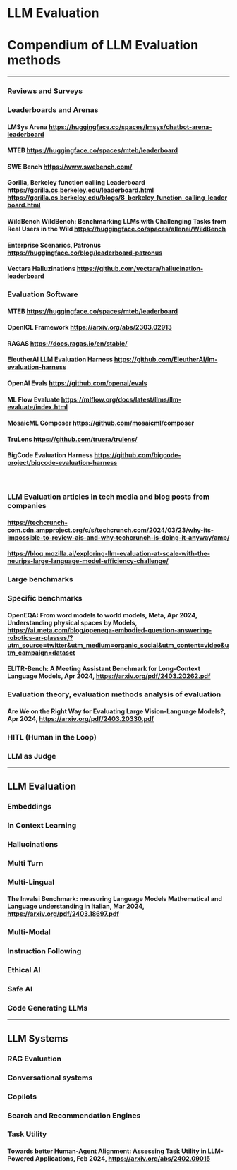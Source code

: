 # LLM Evaluation
# Compendium of LLM Evaluation methods

---
### Reviews and Surveys

### Leaderboards and Arenas
#### LMSys Arena https://huggingface.co/spaces/lmsys/chatbot-arena-leaderboard
#### MTEB https://huggingface.co/spaces/mteb/leaderboard
#### SWE Bench https://www.swebench.com/
#### Gorilla, Berkeley function calling Leaderboard https://gorilla.cs.berkeley.edu/leaderboard.html https://gorilla.cs.berkeley.edu/blogs/8_berkeley_function_calling_leaderboard.html
#### WildBench WildBench: Benchmarking LLMs with Challenging Tasks from Real Users in the Wild https://huggingface.co/spaces/allenai/WildBench
#### Enterprise Scenarios, Patronus https://huggingface.co/blog/leaderboard-patronus
#### Vectara Halluzinations https://github.com/vectara/hallucination-leaderboard

### Evaluation Software
#### MTEB https://huggingface.co/spaces/mteb/leaderboard
#### OpenICL Framework https://arxiv.org/abs/2303.02913
#### RAGAS https://docs.ragas.io/en/stable/
#### EleutherAI LLM Evaluation Harness https://github.com/EleutherAI/lm-evaluation-harness
#### OpenAI Evals https://github.com/openai/evals
#### ML Flow Evaluate https://mlflow.org/docs/latest/llms/llm-evaluate/index.html
#### MosaicML Composer https://github.com/mosaicml/composer
#### TruLens https://github.com/truera/trulens/
#### BigCode Evaluation Harness https://github.com/bigcode-project/bigcode-evaluation-harness
﻿
### LLM Evaluation articles in tech media and blog posts from companies
#### https://techcrunch-com.cdn.ampproject.org/c/s/techcrunch.com/2024/03/23/why-its-impossible-to-review-ais-and-why-techcrunch-is-doing-it-anyway/amp/
#### https://blog.mozilla.ai/exploring-llm-evaluation-at-scale-with-the-neurips-large-language-model-efficiency-challenge/
####
#### 

### Large benchmarks

### Specific benchmarks
#### OpenEQA: From word models to world models, Meta, Apr 2024, Understanding physical spaces by Models,  https://ai.meta.com/blog/openeqa-embodied-question-answering-robotics-ar-glasses/?utm_source=twitter&utm_medium=organic_social&utm_content=video&utm_campaign=dataset
#### ELITR-Bench: A Meeting Assistant Benchmark for Long-Context Language Models, Apr 2024, https://arxiv.org/pdf/2403.20262.pdf

### Evaluation theory, evaluation methods analysis of evaluation
#### Are We on the Right Way for Evaluating Large Vision-Language Models?, Apr 2024, https://arxiv.org/pdf/2403.20330.pdf

### HITL (Human in the Loop)
### LLM as Judge
---
## LLM Evaluation
### Embeddings
### In Context Learning
### Hallucinations
### Multi Turn
### Multi-Lingual
#### The Invalsi Benchmark: measuring Language Models Mathematical and Language understanding in Italian, Mar 2024, https://arxiv.org/pdf/2403.18697.pdf
### Multi-Modal
### Instruction Following
### Ethical AI
### Safe AI
### Code Generating LLMs


---

## LLM Systems
### RAG Evaluation
### Conversational systems
### Copilots
### Search and Recommendation Engines
### Task Utility
#### Towards better Human-Agent Alignment: Assessing Task Utility in LLM-Powered Applications, Feb 2024, https://arxiv.org/abs/2402.09015


